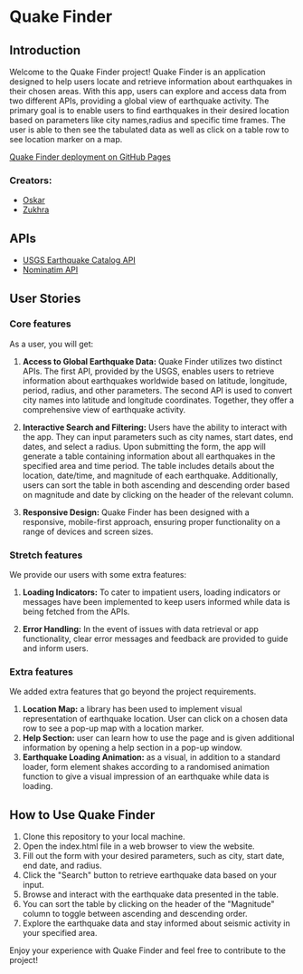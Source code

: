 # Quake Finder

## Introduction

Welcome to the Quake Finder project! Quake Finder is an application designed to help users locate and retrieve information about earthquakes in their chosen areas. With this app, users can explore and access data from two different APIs, providing a global view of earthquake activity. The primary goal is to enable users to find earthquakes in their desired location based on parameters like city names,radius and specific time frames. The user is able to then see the tabulated data as well as click on a table row to see location marker on a map.

[Quake Finder deployment on GitHub Pages](https://fac29a.github.io/Oskar-Zukhra-Project/)

### Creators:

- [Oskar](https://github.com/oskarprzybylski23)
- [Zukhra](https://github.com/Zu18)

## APIs

- [USGS Earthquake Catalog API](https://earthquake.usgs.gov/fdsnws/event/1/)
- [Nominatim API](https://nominatim.org/release-docs/develop/api/Overview/)

## User Stories

### Core features

As a user, you will get:

1. **Access to Global Earthquake Data:** Quake Finder utilizes two distinct APIs. The first API, provided by the USGS, enables users to retrieve information about earthquakes worldwide based on latitude, longitude, period, radius, and other parameters. The second API is used to convert city names into latitude and longitude coordinates. Together, they offer a comprehensive view of earthquake activity.

2. **Interactive Search and Filtering:** Users have the ability to interact with the app. They can input parameters such as city names, start dates, end dates, and select a radius. Upon submitting the form, the app will generate a table containing information about all earthquakes in the specified area and time period. The table includes details about the location, date/time, and magnitude of each earthquake. Additionally, users can sort the table in both ascending and descending order based on magnitude and date by clicking on the header of the relevant column.

3. **Responsive Design:** Quake Finder has been designed with a responsive, mobile-first approach, ensuring proper functionality on a range of devices and screen sizes.


### Stretch features

We provide our users with some extra features:

1. **Loading Indicators:** To cater to impatient users, loading indicators or messages have been implemented to keep users informed while data is being fetched from the APIs.

2. **Error Handling:** In the event of issues with data retrieval or app functionality, clear error messages and feedback are provided to guide and inform users.

### Extra features

We added extra features that go beyond the project requirements.

1. **Location Map:** a library has been used to implement visual representation of earthquake location. User can click on a chosen data row to see a pop-up map with a location marker.
2. **Help Section:** user can learn how to use the page and is given additional information by opening a help section in a pop-up window.
3. **Earthquake Loading Animation:** as a visual, in addition to a standard loader, form element shakes according to a randomised animation function to give a visual impression of an earthquake while data is loading.

## How to Use Quake Finder

1. Clone this repository to your local machine.
2. Open the index.html file in a web browser to view the website.
3. Fill out the form with your desired parameters, such as city, start date, end date, and radius.
4. Click the "Search" button to retrieve earthquake data based on your input.
5. Browse and interact with the earthquake data presented in the table.
6. You can sort the table by clicking on the header of the "Magnitude" column to toggle between ascending and descending order.
7. Explore the earthquake data and stay informed about seismic activity in your specified area.

Enjoy your experience with Quake Finder and feel free to contribute to the project!




